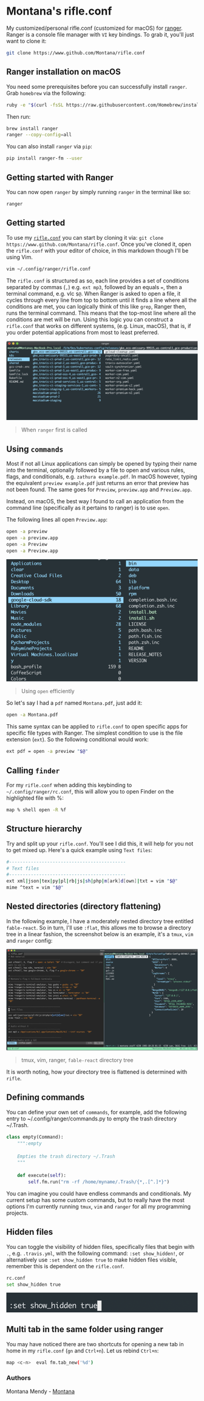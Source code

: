 # Montana's rifle.conf 

My customized/personal rifle.conf (customized for macOS) for [ranger](https://github.com/ranger/ranger). Ranger is a console file manager with `VI` key bindings. To grab it, you'll just want to clone it: 

```bash
git clone https://www.github.com/Montana/rifle.conf
```

## Ranger installation on macOS 

You need some prerequisites before you can successfully install `ranger`. Grab `homebrew` via the following: 

```bash
ruby -e "$(curl -fsSL https://raw.githubusercontent.com/Homebrew/install/master/install)" < /dev/null 2> /dev/null
```

Then run: 

```bash
brew install ranger
ranger --copy-config=all
```
You can also install `ranger` via `pip`: 

```bash
pip install ranger-fm --user
``` 

## Getting started with Ranger

You can now open `ranger` by simply running `ranger` in the terminal like so: 

```bash
ranger
```

## Getting started 

To use my [`rifle.conf`](https://github.com/Montana/rifle.conf/blob/main/rifle.conf) you can start by cloning it via: `git clone https://www.github.com/Montana/rifle.conf`. Once you've cloned it, open the `rifle.conf` with your editor of choice, in this markdown though I'll be using Vim. 

```bash
vim ~/.config/ranger/rifle.conf
```

The `rifle.conf` is structured as so, each line provides a set of conditions separated by commas (`,`) e.g. `ext mp3`, followed by an equals `=`, then a terminal command, e.g. vlc `$@`. When Ranger is asked to open a file, it cycles through every line from top to bottom until it finds a line where all the conditions are met, you can logically think of this like `grep`, Ranger then, runs the terminal command. This means that the top-most line where all the conditions are met will be run. Using this logic you can construct a `rifle.conf` that works on different systems, (e.g. Linux, macOS), that is, if you order potential applications from most to least preferred.

![Ranger](ranger.png)
> When `ranger` first is called

## Using `commands`

Most if not all Linux applications can simply be opened by typing their name into the terminal, optionally followed by a file to open and various rules, flags, and conditionals, e.g. `zathura example.pdf`. In macOS however, typing the equivalent `preview example.pdf` just returns an error that preview has not been found. The same goes for `Preview`, `preview.app` and `Preview.app`.

Instead, on macOS, the best way I found to call an application from the command line (specifically as it pertains to ranger) is to use `open`.

The following lines all open `Preview.app`:

```bash
open -a preview
open -a preview.app
open -a Preview
open -a Preview.app
```

![Open](cloud.png)
> Using `open` efficiently

So let's say I had a `pdf` named `Montana.pdf`, just add it:

```bash
open -a Montana.pdf
```
This same syntax can be applied to `rifle.conf` to open specific apps for specific file types with Ranger. The simplest condition to use is the file extension (`ext`). So the following conditional would work: 

```bash
ext pdf = open -a preview "$@"
``` 

## Calling `finder` 

For my `rifle.conf` when adding this keybinding to `~/.config/ranger/rc.conf`, this will allow you to open Finder on the highlighted file with %:

```bash
map % shell open -R %f
```

## Structure hierarchy

Try and split up your `rifle.conf`. You'll see I did this, it will help for you not to get mixed up. Here's a quick example using `Text files`: 

```bash
#-------------------------------------------
# Text files
#-------------------------------------------
ext xml|json|tex|py|pl|rb|js|sh|php|m[ark]d[own]|txt = vim "$@"
mime ^text = vim "$@"
```
## Nested directories (directory flattening)

In the following example, I have a moderately nested directory tree entitled `fable-react`. So in turn, I'll use `:flat`, this allows me to browse a directory tree in a linear fashion, the screenshot below is an example, it's a `tmux`, `vim` and `ranger` config: 

![tmux](tmux.png) 
> tmux, vim, ranger, `fable-react` directory tree

It is worth noting, how your directory tree is flattened is determined with `rifle`.

## Defining commands

You can define your own set of `commands`, for example, add the following entry to ~/.config/ranger/commands.py to empty the trash directory ~/.Trash.

```python
class empty(Command):
    """:empty

    Empties the trash directory ~/.Trash
    """

    def execute(self):
        self.fm.run("rm -rf /home/myname/.Trash/{*,.[^.]*}")
```

You can imagine you could have endless commands and conditionals. My current setup has some custom commands, but to really have the most options I'm currently running `tmux`, `vim` and `ranger` for all my programming projects.

## Hidden files

You can toggle the visibility of hidden files, specifically files that begin with `.`, e.g. `.travis.yml`,  with the following command: `:set show_hidden!`, or alternatively use `:set show_hidden true` to make hidden files visible, remember this is dependent on the `rifle.conf`. 

```bash
rc.conf
set show_hidden true
```
![true](true.png)

## Multi tab in the same folder using ranger 

You may have noticed there are two shortcuts for opening a new tab in home in my `rifle.conf` (`gn` and `Ctrl+n`). Let us rebind `Ctrl+n`:

```bash
map <c-n>  eval fm.tab_new('%d')
```

### Authors 
Montana Mendy - [Montana](https://github.com/Montana)
